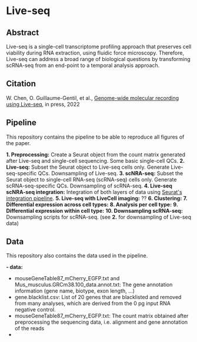 # Live-seq

## Abstract
Live-seq is a single-cell transcriptome profiling approach that preserves cell viability during RNA extraction, using fluidic force microscopy. Therefore, Live-seq can address a broad range of biological questions by transforming scRNA-seq from an end-point to a temporal analysis approach.

## Citation
W. Chen, O. Guillaume-Gentil, et al., [Genome-wide molecular recording using Live-seq](https://www.biorxiv.org/content/10.1101/2021.03.24.436752v1), in press, 2022

## Pipeline
This repository contains the pipeline to be able to reproduce all figures of the paper.

**1. Preprocessing:** Create a Seurat object from the count matrix generated after Live-seq and single-cell sequencing. Some basic single-cell QCs.
**2. Live-seq:** Subset the Seurat object to Live-seq cells only. Generate Live-seq-specific QCs. Downsampling of Live-seq.
**3. scNRA-seq:** Subset the Seurat object to single-cell RNA-seq (scRNA-seq) cells only. Generate scRNA-seq-specific QCs. Downsampling of scRNA-seq.
**4. Live-seq scNRA-seq integration:** Integration of both layers of data using [Seurat's integration pipeline](https://satijalab.org/seurat/articles/integration_introduction.html).
**5. Live-seq with LiveCell imaging:** ??
**6. Clustering:**
**7. Differential expression across cell types:**
**8. Analysis per cell type:**
**9. Differential expression within cell type:**
**10. Downsampling scRNA-seq:** Downsampling scripts for scRNA-seq. (see **2.** for downsampling of Live-seq data)

## Data
This repository also contains the data used in the pipeline.

**- data:** 
  - mouseGeneTable87_mCherry_EGFP.txt and Mus_musculus.GRCm38.100_data.annot.txt: The gene annotation information (gene name, biotype, exon length, ...)
  - gene.blacklist.csv: List of 20 genes that are blacklisted and removed from many analyses, which are derived from the 0 pg input RNA negative control. 
  - mouseGeneTable87_mCherry_EGFP.txt: The count matrix obtained after preprocessing the sequencing data, i.e. alignment and gene annotation of the reads
  - 
